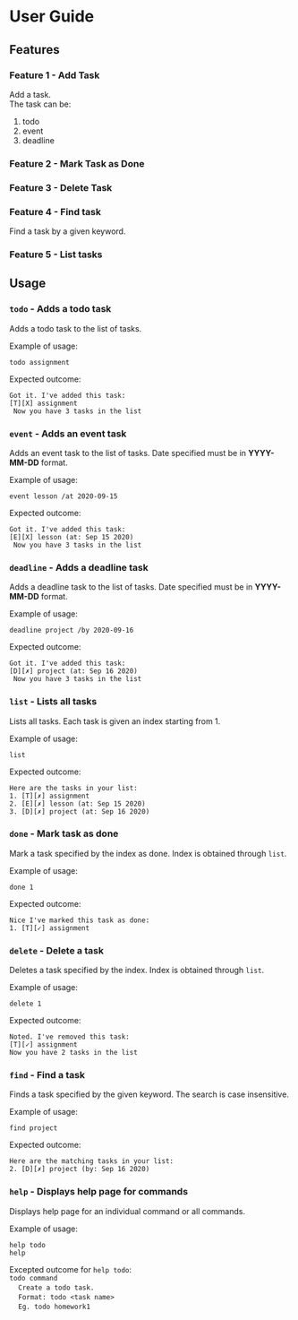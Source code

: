 # User Guide

## Features 

### Feature 1 - Add Task
Add a task.  
The task can be:
1. todo
2. event
3. deadline
### Feature 2 - Mark Task as Done
### Feature 3 - Delete Task
### Feature 4 - Find task 
Find a task by a given keyword.
### Feature 5 - List tasks

## Usage

### `todo` - Adds a todo task

Adds a todo task to the list of tasks.

Example of usage: 

`todo assignment`

Expected outcome:

`Got it. I've added this task:`\
`[T][X] assignment`\
` Now you have 3 tasks in the list`

### `event` - Adds an event task

Adds an event task to the list of tasks. Date specified must be in <b>YYYY-MM-DD</b> format.

Example of usage:

`event lesson /at 2020-09-15`

Expected outcome:

`Got it. I've added this task:`\
`[E][X] lesson (at: Sep 15 2020)`\
` Now you have 3 tasks in the list`

### `deadline` - Adds a deadline task

Adds a deadline task to the list of tasks. Date specified must be in <b>YYYY-MM-DD</b> format.

Example of usage:

`deadline project /by 2020-09-16`

Expected outcome:

`Got it. I've added this task:`\
`[D][✗] project (at: Sep 16 2020)`\
` Now you have 3 tasks in the list`

### `list` - Lists all tasks

Lists all tasks. Each task is given an index starting from 1.

Example of usage:

`list`

Expected outcome:

`Here are the tasks in your list:`\
`1. [T][✗] assignment`\
`2. [E][✗] lesson (at: Sep 15 2020) `\
`3. [D][✗] project (at: Sep 16 2020)`

### `done` - Mark task as done

Mark a task specified by the index as done. Index is obtained through `list`.

Example of usage:

`done 1`

Expected outcome:

`Nice I've marked this task as done:`\
`1. [T][✓] assignment`

### `delete` - Delete a task

Deletes a task specified by the index. Index is obtained through `list`.

Example of usage:

`delete 1`

Expected outcome:

`Noted. I've removed this task:`\
`[T][✓] assignment`\
`Now you have 2 tasks in the list`

### `find` - Find a task

Finds a task specified by the given keyword. The search is case insensitive.

Example of usage:

`find project`

Expected outcome:

`Here are the matching tasks in your list:`\
`2. [D][✗] project (by: Sep 16 2020)`

### `help` - Displays help page for commands

Displays help page for an individual command or all commands.

Example of usage:

`help todo`\
`help`

Excepted outcome for `help todo`:\
`todo command`\
&nbsp;&nbsp;&nbsp;&nbsp;`Create a todo task.`\
&nbsp;&nbsp;&nbsp;&nbsp;`Format: todo <task name>`\
&nbsp;&nbsp;&nbsp;&nbsp;`Eg. todo homework1`

